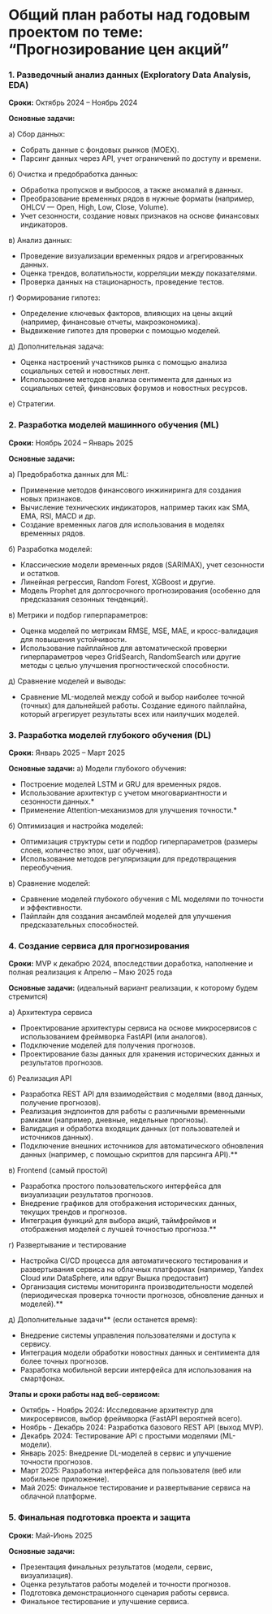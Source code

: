 # Общий план работы над годовым проектом по теме: “Прогнозирование цен акций”


### 1. Разведочный анализ данных (Exploratory Data Analysis, EDA)
**Сроки:** Октябрь 2024 – Ноябрь 2024

**Основные задачи:**

a) Сбор данных:
- Собрать данные с фондовых рынков (MOEX).
- Парсинг данных через API, учет ограничений по доступу и времени. 

б) Очистка и предобработка данных:
- Обработка пропусков и выбросов, а также аномалий в данных.
- Преобразование временных рядов в нужные форматы (например, OHLCV — Open, High, Low, Close, Volume).
- Учет сезонности, создание новых признаков на основе финансовых индикаторов.

в) Анализ данных:
- Проведение визуализации временных рядов и агрегированных данных.
- Оценка трендов, волатильности, корреляции между показателями.
- Проверка данных на стационарность, проведение тестов.

г) Формирование гипотез:
- Определение ключевых факторов, влияющих на цены акций (например, финансовые отчеты, макроэкономика).
- Выдвижение гипотез для проверки с помощью моделей.

д) Дополнительная задача:
- Оценка настроений участников рынка с помощью анализа социальных сетей и новостных лент.
- Использование методов анализа сентимента для данных из социальных сетей, финансовых форумов и новостных ресурсов.

е) Стратегии.

### 2. Разработка моделей машинного обучения (ML)
**Сроки:** Ноябрь 2024 – Январь 2025

**Основные задачи:**

а) Предобработка данных для ML:
- Применение методов финансового инжиниринга для создания новых признаков.
- Вычисление технических индикаторов, например таких как SMA, EMA, RSI, MACD и др.
- Создание временных лагов для использования в моделях временных рядов.

б) Разработка моделей:
- Классические модели временных рядов (SARIMAX), учет сезонности и остатков.
- Линейная регрессия, Random Forest, XGBoost и другие.
- Модель Prophet для долгосрочного прогнозирования (особенно для предсказания сезонных тенденций).
     
в) Метрики и подбор гиперпараметров:
- Оценка моделей по метрикам RMSE, MSE, MAE, и кросс-валидация для повышения устойчивости.
- Использование пайплайнов для автоматической проверки гиперпараметров через GridSearch, RandomSearch или другие методы с целью улучшения прогностической способности. 

д) Сравнение моделей и выводы:
- Сравнение ML-моделей между собой и выбор наиболее точной (точных) для дальнейшей работы. Создание единого пайплайна, который агрегирует результаты всех или наилучших моделей.

### 3. Разработка моделей глубокого обучения (DL)
**Сроки:** Январь 2025 – Март 2025

**Основные задачи:**
а) Модели глубокого обучения:
- Построение моделей LSTM и GRU для временных рядов.
- Использование архитектур с учетом многовариантности и сезонности данных.*
- Применение Attention-механизмов для улучшения точности.*

б) Оптимизация и настройка моделей:
- Оптимизация структуры сети и подбор гиперпараметров (размеры слоев, количество эпох, шаг обучения).
- Использование методов регуляризации для предотвращения переобучения.

в) Сравнение моделей:
- Сравнение моделей глубокого обучения с ML моделями по точности и эффективности.
- Пайплайн для создания ансамблей моделей для улучшения предсказательных способностей.

### 4. Создание сервиса для прогнозирования
**Сроки:** MVP к декабрю 2024, впоследствии доработка, наполнение и полная реализация к Апрелю – Маю 2025 года

**Основные задачи:** (идеальный вариант реализации, к которому будем стремится)

а) Архитектура сервиса
- Проектирование архитектуры сервиса на основе микросервисов с использованием фреймворка FastAPI (или аналогов).
- Подключение моделей для получения прогнозов.
- Проектирование базы данных для хранения исторических данных и результатов прогнозов.

б) Реализация API
- Разработка REST API для взаимодействия с моделями (ввод данных, получение прогнозов).
- Реализация эндпоинтов для работы с различными временными рамками (например, дневные, недельные прогнозы).
- Валидация и обработка входящих данных (от пользователей и источников данных).
- Подключение внешних источников для автоматического обновления данных (например, с помощью скриптов для парсинга API).**

в) Frontend (самый простой)
- Разработка простого пользовательского интерфейса для визуализации результатов прогнозов.
- Внедрение графиков для отображения исторических данных, текущих трендов и прогнозов.
- Интеграция функций для выбора акций, таймфреймов и отображения моделей с лучшей точностью прогноза.**

г) Развертывание и тестирование
- Настройка CI/CD процесса для автоматического тестирования и развертывания сервиса на облачных платформах (например, Yandex Cloud или DataSphere, или вдруг Вышка предоставит)
- Организация системы мониторинга производительности моделей (периодическая проверка точности прогнозов, обновление данных и моделей).**

д) Дополнительные задачи** (если останется время):
- Внедрение системы управления пользователями и доступа к сервису.
- Интеграция модели обработки новостных данных и сентимента для более точных прогнозов.
- Разработка мобильной версии интерфейса для использования на смартфонах.

**Этапы и сроки работы над веб-сервисом:**
+ Октябрь - Ноябрь 2024: Исследование архитектур для микросервисов, выбор фреймворка (FastAPI вероятней всего).
+ Ноябрь - Декабрь 2024: Разработка базового REST API (выход MVP).
+ Декабрь 2024: Тестирование API с простыми моделями (ML-модели).
+ Январь 2025: Внедрение DL-моделей в сервис и улучшение точности прогнозов.
+ Март 2025: Разработка интерфейса для пользователя (веб или мобильное приложение).
+ Май 2025: Финальное тестирование и развертывание сервиса на облачной платформе.


### 5. Финальная подготовка проекта и защита
**Сроки:** Май-Июнь 2025

**Основные задачи:**
- Презентация финальных результатов (модели, сервис, визуализация).
- Оценка результатов работы моделей и точности прогнозов.
- Подготовка демонстрационного сценария работы сервиса.
- Финальное тестирование и улучшение сервиса.
